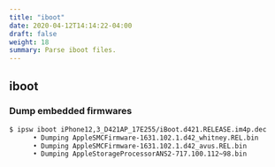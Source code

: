 ```yaml
---
title: "iboot"
date: 2020-04-12T14:14:22-04:00
draft: false
weight: 18
summary: Parse iboot files.
---
```


## **iboot**

### Dump embedded firmwares

```bash
$ ipsw iboot iPhone12,3_D421AP_17E255/iBoot.d421.RELEASE.im4p.dec
      • Dumping AppleSMCFirmware-1631.102.1.d42_whitney.REL.bin
      • Dumping AppleSMCFirmware-1631.102.1.d42_avus.REL.bin
      • Dumping AppleStorageProcessorANS2-717.100.112~98.bin
```
